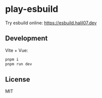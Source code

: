 # play-esbuild

Try esbuild online: https://esbuild.halil07.dev

## Development

Vite + Vue:

```bash
pnpm i
pnpm run dev
```

## License

MIT

